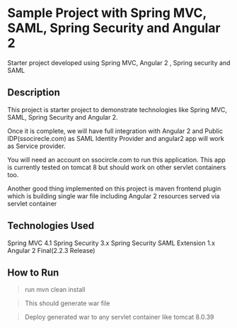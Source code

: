 # Sample Project with Spring MVC, SAML, Spring Security and Angular 2
Starter project developed using Spring MVC, Angular 2 , Spring security and SAML

## Description

This project is starter project to demonstrate technologies like Spring MVC, SAML, Spring Security and Angular 2.

Once it is complete, we will have full integration with Angular 2 and Public IDP(ssocirecle.com) as
SAML Identity Provider and angular2 app will work as Service provider.

You will need an account on ssocircle.com to run this application. This app is currently tested
on tomcat 8 but should work on other servlet containers too.

Another good thing implemented on this project is maven frontend plugin which is building single
war file including Angular 2 resources served via servlet container

## Technologies Used
Spring MVC 4.1
Spring Security 3.x
Spring Security SAML Extension 1.x
Angular 2 Final(2.2.3 Release)


## How to Run

>   run mvn clean install

>   This should generate war file

>   Deploy generated war to any servlet container like tomcat 8.0.39